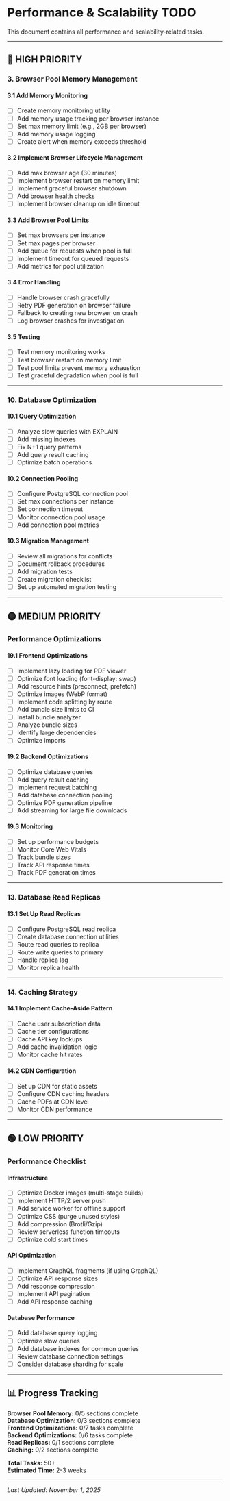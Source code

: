 # Performance & Scalability TODO

This document contains all performance and scalability-related tasks.

---

## 🔴 HIGH PRIORITY

### 3. Browser Pool Memory Management

#### 3.1 Add Memory Monitoring

- [ ] Create memory monitoring utility
- [ ] Add memory usage tracking per browser instance
- [ ] Set max memory limit (e.g., 2GB per browser)
- [ ] Add memory usage logging
- [ ] Create alert when memory exceeds threshold

#### 3.2 Implement Browser Lifecycle Management

- [ ] Add max browser age (30 minutes)
- [ ] Implement browser restart on memory limit
- [ ] Implement graceful browser shutdown
- [ ] Add browser health checks
- [ ] Implement browser cleanup on idle timeout

#### 3.3 Add Browser Pool Limits

- [ ] Set max browsers per instance
- [ ] Set max pages per browser
- [ ] Add queue for requests when pool is full
- [ ] Implement timeout for queued requests
- [ ] Add metrics for pool utilization

#### 3.4 Error Handling

- [ ] Handle browser crash gracefully
- [ ] Retry PDF generation on browser failure
- [ ] Fallback to creating new browser on crash
- [ ] Log browser crashes for investigation

#### 3.5 Testing

- [ ] Test memory monitoring works
- [ ] Test browser restart on memory limit
- [ ] Test pool limits prevent memory exhaustion
- [ ] Test graceful degradation when pool is full

---

### 10. Database Optimization

#### 10.1 Query Optimization

- [ ] Analyze slow queries with EXPLAIN
- [ ] Add missing indexes
- [ ] Fix N+1 query patterns
- [ ] Add query result caching
- [ ] Optimize batch operations

#### 10.2 Connection Pooling

- [ ] Configure PostgreSQL connection pool
- [ ] Set max connections per instance
- [ ] Set connection timeout
- [ ] Monitor connection pool usage
- [ ] Add connection pool metrics

#### 10.3 Migration Management

- [ ] Review all migrations for conflicts
- [ ] Document rollback procedures
- [ ] Add migration tests
- [ ] Create migration checklist
- [ ] Set up automated migration testing

---

## 🟡 MEDIUM PRIORITY

### Performance Optimizations

#### 19.1 Frontend Optimizations

- [ ] Implement lazy loading for PDF viewer
- [ ] Optimize font loading (font-display: swap)
- [ ] Add resource hints (preconnect, prefetch)
- [ ] Optimize images (WebP format)
- [ ] Implement code splitting by route
- [ ] Add bundle size limits to CI
- [ ] Install bundle analyzer
- [ ] Analyze bundle sizes
- [ ] Identify large dependencies
- [ ] Optimize imports

#### 19.2 Backend Optimizations

- [ ] Optimize database queries
- [ ] Add query result caching
- [ ] Implement request batching
- [ ] Add database connection pooling
- [ ] Optimize PDF generation pipeline
- [ ] Add streaming for large file downloads

#### 19.3 Monitoring

- [ ] Set up performance budgets
- [ ] Monitor Core Web Vitals
- [ ] Track bundle sizes
- [ ] Track API response times
- [ ] Track PDF generation times

---

### 13. Database Read Replicas

#### 13.1 Set Up Read Replicas

- [ ] Configure PostgreSQL read replica
- [ ] Create database connection utilities
- [ ] Route read queries to replica
- [ ] Route write queries to primary
- [ ] Handle replica lag
- [ ] Monitor replica health

---

### 14. Caching Strategy

#### 14.1 Implement Cache-Aside Pattern

- [ ] Cache user subscription data
- [ ] Cache tier configurations
- [ ] Cache API key lookups
- [ ] Add cache invalidation logic
- [ ] Monitor cache hit rates

#### 14.2 CDN Configuration

- [ ] Set up CDN for static assets
- [ ] Configure CDN caching headers
- [ ] Cache PDFs at CDN level
- [ ] Monitor CDN performance

---

## 🟢 LOW PRIORITY

### Performance Checklist

#### Infrastructure

- [ ] Optimize Docker images (multi-stage builds)
- [ ] Implement HTTP/2 server push
- [ ] Add service worker for offline support
- [ ] Optimize CSS (purge unused styles)
- [ ] Add compression (Brotli/Gzip)
- [ ] Review serverless function timeouts
- [ ] Optimize cold start times

#### API Optimization

- [ ] Implement GraphQL fragments (if using GraphQL)
- [ ] Optimize API response sizes
- [ ] Add response compression
- [ ] Implement API pagination
- [ ] Add API response caching

#### Database Performance

- [ ] Add database query logging
- [ ] Optimize slow queries
- [ ] Add database indexes for common queries
- [ ] Review database connection settings
- [ ] Consider database sharding for scale

---

## 📊 Progress Tracking

**Browser Pool Memory:** 0/5 sections complete  
**Database Optimization:** 0/3 sections complete  
**Frontend Optimizations:** 0/7 tasks complete  
**Backend Optimizations:** 0/6 tasks complete  
**Read Replicas:** 0/1 sections complete  
**Caching:** 0/2 sections complete

**Total Tasks:** 50+  
**Estimated Time:** 2-3 weeks

---

_Last Updated: November 1, 2025_
